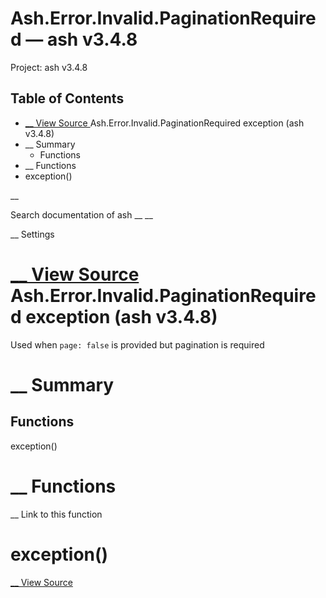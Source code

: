 # Ash.Error.Invalid.PaginationRequired — ash v3.4.8

Project: ash v3.4.8

## Table of Contents

- [ __ View Source ](external_link) Ash.Error.Invalid.PaginationRequired exception (ash v3.4.8)
- __ Summary
  - Functions
- __ Functions
- exception()

__

Search documentation of ash __ __

__ Settings

#  [ __ View Source ](external_link) Ash.Error.Invalid.PaginationRequired exception (ash v3.4.8)

Used when `page: false` is provided but pagination is required

#  __ Summary

##  Functions

exception()

#  __ Functions

__ Link to this function

# exception()

[ __ View Source ](external_link)
